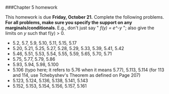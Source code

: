 
###Chapter 5 homework

This homework is due <b> Friday, October 21.</b>  Complete the following problems.  <b> For all problems, make sure you specify the support on any marginals/conditionals.  </b>  E.g., don't just say "<em> f(y) = e^-y </em> "; also give the limits on <em> y </em> such that f(y) > 0. 

<ul> 
 <li> 5.2, 5.7, 5.9, 5.10, 5.11, 5.15, 5.17 </li> 
 <li> 5.20, 5.21, 5.25, 5.27, 5.28, 5.29, 5.33, 5.39, 5.41, 5.42 </li> 
 <li> 5.46, 5.51, 5.53, 5.54, 5.55, 5.59, 5.65, 5.70, 5.71 </li> 
 <li>5.75, 5.77, 5.79, 5.86 </li>
 <li> 5.93, 5.94, 5.98, 5.100</li>
 <li> 5.106 (typo here; it refers to 5.76 when it means 5.77), 5.113, 5.114 (for 113 and 114, use Tchebyshev's Theorem as defined on Page 207) </li>
 <li> 5.123, 5.124, 5.136, 5.138, 5.141, 5.143</li> 
 <li>5.152, 5.153, 5.154, 5.156, 5.157, 5.161 </li>
</ul>
